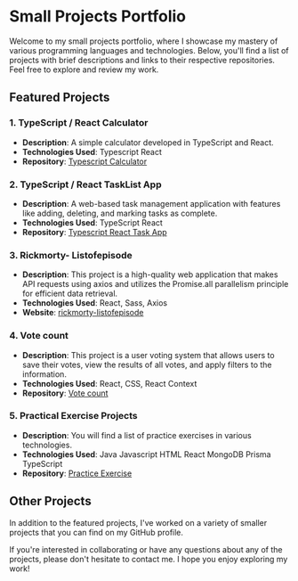 # Small Projects Portfolio

Welcome to my small projects portfolio, where I showcase my mastery of various programming languages and technologies. Below, you'll find a list of projects with brief descriptions and links to their respective repositories. Feel free to explore and review my work.

## Featured Projects

### 1. TypeScript / React Calculator

- **Description**: A simple calculator developed in TypeScript and React.
- **Technologies Used**: Typescript React
- **Repository**: [Typescript Calculator](https://github.com/erickfabiandev/calculator)

### 2. TypeScript / React TaskList App

- **Description**: A web-based task management application with features like adding, deleting, and marking tasks as complete.
- **Technologies Used**: TypeScript React
- **Repository**: [Typescript React Task App](https://github.com/erickfabiandev/TaskList)

### 3. Rickmorty- Listofepisode

- **Description**: This project is a high-quality web application that makes API requests using axios and utilizes the Promise.all parallelism principle for efficient data retrieval.
- **Technologies Used**: React, Sass, Axios
- **Website**: [rickmorty-listofepisode](https://github.com/erickfabiandev/rickmorty-listofepisode)

### 4. Vote count

- **Description**: This project is a user voting system that allows users to save their votes, view the results of all votes, and apply filters to the information.
- **Technologies Used**: React, CSS, React Context
- **Repository**: [Vote count](https://github.com/erickfabiandev/vote-count)

### 5. Practical Exercise Projects

- **Description**: You will find a list of practice exercises in various technologies.
- **Technologies Used**: Java Javascript HTML React MongoDB Prisma TypeScript
- **Repository**: [Practice Exercise](https://github.com/erickfabiandev/practiceExercise)

## Other Projects

In addition to the featured projects, I've worked on a variety of smaller projects that you can find on my GitHub profile.

If you're interested in collaborating or have any questions about any of the projects, please don't hesitate to contact me. I hope you enjoy exploring my work!
